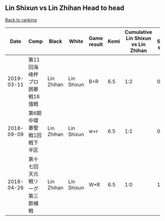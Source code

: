 ## Lin Shixun vs Lin Zhihan Head to head

[Back to ranking](../../index.md)




| **Date** | **Comp** | **Black** | **White** | **Game result** | **Komi** | **Cumulative Lin Shixun vs Lin Zhihan** | **Lin Shixun streak** | **Lin Zhihan streak** | 
| --- | --- | --- | --- | --- | --- | --- | --- | --- |
| 2019-03-11 | 第11回海峰杯プロ囲碁戦16強戦 | Lin Zhihan | Lin Shixun | B+R | 6.5 | 1:2 | 0 | 2 | 
| 2018-09-09 | 第6期中環碁聖戦1回戦下半区 | Lin Zhihan | Lin Shixun | w+r | 6.5 | 1:1 | 0 | 1 | 
| 2018-04-26 | 第十七回天元戦リーグ第三節補戦 | Lin Zhihan | Lin Shixun | W+R | 6.5 | 1:0 | 1 | 0 |




